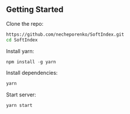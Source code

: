## Getting Started

Clone the repo:
```sh
https://github.com/necheporenko/SoftIndex.git
cd SoftIndex
```

Install yarn:
```js
npm install -g yarn
```

Install dependencies:
```sh
yarn
```

Start server:
```sh
yarn start
```
